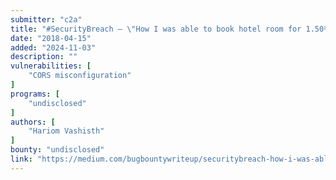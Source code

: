 ```yaml
---
submitter: "c2a"
title: "#SecurityBreach — \"How I was able to book hotel room for 1.50₹!\""
date: "2018-04-15"
added: "2024-11-03"
description: ""
vulnerabilities: [
    "CORS misconfiguration"
]
programs: [
    "undisclosed"
]
authors: [
    "Hariom Vashisth"
]
bounty: "undisclosed"
link: "https://medium.com/bugbountywriteup/securitybreach-how-i-was-able-to-book-hotel-room-for-1-50-9b35f18e49e8"
---
```




